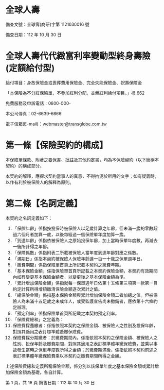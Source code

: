 # 全球人壽

備查文號：全球壽(商研)字第 1121030016 號

備查日期：112 年 10 月 30 日

# 全球人壽代代緻富利率變動型終身壽險(定額給付型)

給付項目：身故保險金或喪葬費用保險金、完全失能保險金、祝壽保險金

「本保險為不分紅保險單，不參加紅利分配，並無紅利給付項目。」樣 662

免費服務及申訴電話：0800-000-

本公司傳真：02-6639-6666

電子信箱(E-mail)：webmaster@transglobe.com.tw

# 第一條【保險契約的構成】

本保險單條款、附著之要保書、批註及其他約定書，均為本保險契約（以下簡稱本契約）的構成部分。

本契約的解釋，應探求契約當事人的真意，不得拘泥於所用的文字；如有疑義時，以作有利於被保險人的解釋為原則。

# 第二條【名詞定義】

本契約之名詞定義如下：

1. 「保險年齡」係指按投保時被保險人以足歲計算之年齡，但未滿一歲的零數超過六個月者加算一歲，以後每經過一個保險單年度加算一歲。
2. 「到達年齡」係指依被保險人之原始投保年齡，加上當時保單年度數，再減去一後所計得之年齡。
3. 「保障係數」係指附表二所載被保險人當年度到達年齡對應之係數。
4. 「滿期日」係指本契約被保險人保險年齡達一百一十歲之保單週年日。
5. 「繳費期間」係指保險單首頁上所記載本契約之繳費年期。
6. 「基本保險金額」係指保險單首頁所記載之本契約保險金額，本契約有效期間內如有變更基本保險金額者，以變更後之基本保險金額為準。
7. 「累計增加保險金額」係指就每一保單週年日依第十五條第三項第一款第一目約定計算所得增額繳清保險金額逐次累計之值。
8. 「總保險金額」係指基本保險金額與累計增加保險金額二者加總之值。但被保險人為未滿十五足歲之未成年人，或受監護宣告尚未撤銷者，應依第十六條約定辦理。
9. 「預定利率」係指保險單首頁所記載之本契約預定利率。
10. 「保險費總和」之定義為：
1. 保險費採躉繳者：係指依照本契約之保險金額、被保險人之性別及投保年齡，對照其適用之表訂標準體躉繳保險費。
2. 保險費採分期繳者：於繳費期間內，係指依照本契約之保險金額、被保險人之性別、投保年齡及繳費期間，對照其適用之表訂標準體年繳保險費，並乘以事故發生當時之保單年度數所得之金額；於繳費期滿後，係指依照本契約前述之表訂標準體年繳保險費乘以本契約之繳費期間所得之金額。

上述保險費總和定義所稱保險金額，係分別以該保單年度之基本保險金額或累計增加保險金額為基礎，各自計算。

第 1 頁，共 18 頁 銷售日期：112 年 10 月 30 日